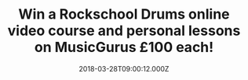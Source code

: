 ---
campaign-uuid: "c-9726f536-7a64-467f-bec4-94ded1dc42a4"
type: "Preview"
category: "Competition"
date: "2018-03-28T09:00:12.000Z"
end-date: "2018-04-11T23:59:00.000Z"
disable-form: false
is_promoted: false
has_entry_page: true
title: "Win a Rockschool Drums online video course and personal lessons on MusicGurus\
  \ £100 each!"
competition-description: "<p>Calling all the musicians out there! We have a surprise\
  \ for you! Thanks to NME AAA and MusicGurus 3 budding drum heroes could win a Rockschool\
  \ video course of their choice (or any other MusicGurus course) including a 1-2-1\
  \ personal online lesson from a friendly and expert teacher to set them off in the\
  \ right direction!</p> \r\n<p>Liking what you hear? Click on the link below for\
  \ a chance to win!</p>"
hero-header: "Win a Rockschool Drums online video course and personal lessons on MusicGurus\
  \ worth £100 each!"
terms-confirmation: "N/A"
banner-img: "https://assets.expresslyapp.com/asset-41c0aab7-43b7-49cf-8b33-2e2cdcca1cb0.png"
logo-left-href: "https://www.musicgurus.com/"
logo-left-image: "https://assets.expresslyapp.com/33aa114e-e727-47d8-949d-926d288e722d-thumb.png"
logo-left-title: "MusicGurus"
bg-image-hero: "https://assets.expresslyapp.com/asset-42c6403b-3d33-4f20-b17e-bedc03d89694.png"
bg-image-first: "https://assets.expresslyapp.com/asset-99e803ad-862f-4b60-bebe-ea563d032515.png"
bg-image-second: "https://assets.expresslyapp.com/asset-942f906f-a9dd-4503-bd51-003c3827b52e.png"
bg-image-third: "https://assets.expresslyapp.com/asset-2ddb6bb4-2055-422b-8f2a-5388b89a2c5e.png"
section1-content: "<p> <a href=\"https://www.musicgurus.com/\">MusicGurus.com</a>\
  \ is the #1 place to learn music! \r\nBeginners just starting out and experience\
  \ musicians choose from 1000s of video lessons across a range of instrument and\
  \ styles taught by top teachers and contemporary stars such as Katie Melua, Everything\
  \ Everything and Radiohead.</p>\r\n<p>Students learn anything from piano to electronic\
  \ music production and more with HD video lessons and get 1-2-1 personalized tutoring\
  \ from awesome teachers anytime, anywhere.</p>"
section2-content: "MusicGurus has just released new courses for the ENTIRE drum syllabus\
  \ for the global leaders in contemporary music education and exams, Rockschool!\
  \ This means students can now join a community of hundreds of thousands of Rockschool\
  \ students and experience the full learning journey for drums!"
section3-content: "<p>Get ready, because NME AAA is partnering with them to give 3\
  \ lucky winners the chance of winning a Rockschool video course of their choice\
  \ including a 1-2-1 personal online lesson from an expert teacher worth £100 each!<p/>\r\
  \n\r\n<p>Sounds amazing, right? Don’t miss out on this amazing opportunity and enter\
  \ below for a chance to win!</p> \r\n\r\n<p>Good luck!</p>"
entry-title: "Win a Rockschool Drums online video course and personal lessons on MusicGurus\
  \ worth £100 each!"
entry-content: "<p>Enter the draw to win a Rockschool Drums online video course and\
  \ personal lessons on MusicGurus by completing the form below before 23:59 on 11/04/2018.</p>"
has-winner: false
prize-description: "A Rockschool video course of their choice including a 1-2-1 personal\
  \ online lesson from an expert teacher worth £100 each!"
special-conditions: "The £100 depends on the selection of the course that the winner\
  \ chooses."
---